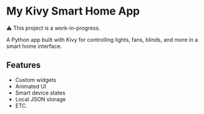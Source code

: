 # My Kivy Smart Home App

⚠️ This project is a work-in-progress.

A Python app built with Kivy for controlling lights, fans, blinds, and more in a smart home interface.

## Features

- Custom widgets
- Animated UI
- Smart device states
- Local JSON storage
- ETC.
